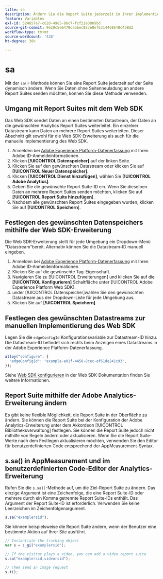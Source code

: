 ```yaml
---
title: sa
description: Ändern Sie die Report Suite jederzeit in Ihrer Implementierung.
feature: Variables
exl-id: 524857a7-c820-4985-86c7-fcf21a0809bd
source-git-commit: 9e20c5e6470ca5bec823e8ef6314468648c458d2
workflow-type: tm+mt
source-wordcount: '438'
ht-degree: 38%

---
```


# sa

Mit der `sa()`-Methode können Sie eine Report Suite jederzeit auf der Seite dynamisch ändern. Wenn Sie Daten ohne Seitenneuladung an andere Report Suites senden möchten, können Sie diese Methode verwenden.

## Umgang mit Report Suites mit dem Web SDK

Das Web SDK sendet Daten an einen bestimmten Datastream, der Daten an die gewünschten Analytics Report Suites weiterleitet. Ein einzelner Datastream kann Daten an mehrere Report Suites weiterleiten. Dieser Abschnitt gilt sowohl für die Web SDK-Erweiterung als auch für die manuelle Implementierung des Web SDK.

1. Anmelden bei [Adobe Experience Platform-Datenerfassung](https://experience.adobe.com/data-collection) mit Ihren Adobe ID-Anmeldeinformationen.
1. Klicken **[!UICONTROL Datenspeicher]** auf der linken Seite.
1. Klicken Sie auf den gewünschten Datastream oder klicken Sie auf **[!UICONTROL Neuer Datenspeicher]**.
1. Klicken **[!UICONTROL Dienst hinzufügen]**, wählen Sie **[!UICONTROL Adobe Analytics]**.
1. Geben Sie die gewünschte Report Suite-ID ein. Wenn Sie dieselben Daten an mehrere Report Suites senden möchten, klicken Sie auf **[!UICONTROL Report Suite hinzufügen]**.
1. Nachdem alle gewünschten Report Suites eingegeben wurden, klicken Sie auf **[!UICONTROL Speichern]**.

## Festlegen des gewünschten Datenspeichers mithilfe der Web SDK-Erweiterung

Die Web SDK-Erweiterung stellt für jede Umgebung ein Dropdown-Menü &quot;Datastream&quot;bereit. Alternativ können Sie die Datastream-ID manuell eingeben.

1. Anmelden bei [Adobe Experience Platform-Datenerfassung](https://experience.adobe.com/data-collection) mit Ihren Adobe ID-Anmeldeinformationen.
1. Klicken Sie auf die gewünschte Tag-Eigenschaft.
1. Navigieren Sie zu [!UICONTROL Erweiterungen] und klicken Sie auf die **[!UICONTROL Konfigurieren]** Schaltfläche unter [!UICONTROL Adobe Experience Platform Web SDK].
1. under [!UICONTROL Datenspeicher]wählen Sie den gewünschten Datastream aus der Dropdown-Liste für jede Umgebung aus.
1. Klicken Sie auf **[!UICONTROL Speichern]**.

## Festlegen des gewünschten Datastreams zur manuellen Implementierung des Web SDK

Legen Sie die `edgeConfigId` Konfigurationsvariable zur Datastream-ID hinzu. Die Datastream-ID befindet sich rechts beim Anzeigen eines Datastreams in der Adobe Experience Platform-Datenerfassung.

```js
alloy("configure", {
  "edgeConfigId": "example-a01f-4458-8cec-ef61de241c93",
});
```

Siehe [Web SDK konfigurieren](https://experienceleague.adobe.com/docs/experience-platform/edge/fundamentals/configuring-the-sdk.html?lang=de) in der Web SDK-Dokumentation finden Sie weitere Informationen.

## Report Suite mithilfe der Adobe Analytics-Erweiterung ändern

Es gibt keine flexible Möglichkeit, die Report Suite in der Oberfläche zu ändern. Sie können die Report Suite bei der Konfiguration der Adobe Analytics-Erweiterung unter dem Akkordeon [!UICONTROL Bibliotheksverwaltung] festlegen. Sie können die Report Suite jedoch nicht mithilfe von Regeln ändern oder aktualisieren. Wenn Sie die Report Suite-Werte nach dem Festlegen aktualisieren möchten, verwenden Sie den Editor für benutzerdefinierten Code entsprechend der AppMeasurement-Syntax.

## s.sa() in AppMeasurement und im benutzerdefinierten Code-Editor der Analytics-Erweiterung

Rufen Sie die `s.sa()`-Methode auf, um die Ziel-Report Suite zu ändern. Das einzige Argument ist eine Zeichenfolge, die eine Report Suite-ID oder mehrere durch ein Komma getrennte Report Suite-IDs enthält. Das Argument der Report Suite-ID ist erforderlich. Verwenden Sie keine Leerzeichen im Zeichenfolgenargument.

```js
s.sa("examplersid");
```

Sie können beispielsweise die Report Suite ändern, wenn der Benutzer eine bestimmte Aktion auf Ihrer Site ausführt.

```js
// Instantiate the tracking object
var s = s_gi("examplersid");

// If the visitor plays a video, you can add a video report suite
s.sa("examplersid,videorsid");

// Then send an image request
s.t();
```
